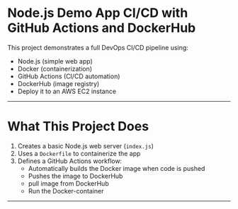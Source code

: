 #  Node.js Demo App CI/CD with GitHub Actions and DockerHub

This project demonstrates a full DevOps CI/CD pipeline using:
- Node.js (simple web app)
- Docker (containerization)
- GitHub Actions (CI/CD automation)
- DockerHub (image registry)
- Deploy it to an AWS EC2 instance
---

# What This Project Does

1. Creates a basic Node.js web server (`index.js`)
2. Uses a `Dockerfile` to containerize the app
3. Defines a GitHub Actions workflow:
   - Automatically builds the Docker image when code is pushed
   - Pushes the image to DockerHub
   - pull image from DockerHub
   - Run the Docker-container

---
